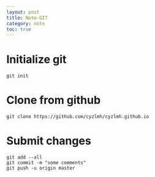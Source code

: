 ```yaml
---
layout: post
title: Note-GIT
category: note
toc: true
---
```


# Initialize git

```
git init
```

# Clone from github

```
git clone https://github.com/cyzlmh/cyzlmh.github.io
```

# Submit changes

```
git add --all
git commit -m "some comments"
git push -u origin master
```

